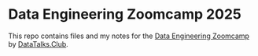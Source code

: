 # Data Engineering Zoomcamp 2025
This repo contains files and my notes for the [Data Engineering Zoomcamp](https://github.com/DataTalksClub/data-engineering-zoomcamp) by [DataTalks.Club](https://datatalks.club/).